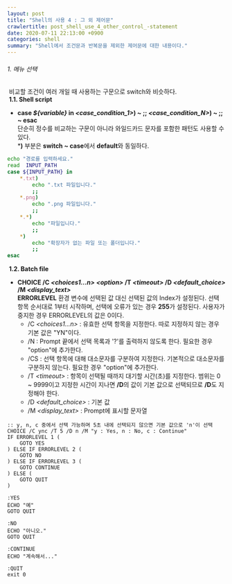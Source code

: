 ```yaml
---
layout: post
title: "Shell의 사용 4 : 그 외 제어문"
crawlertitle: post_shell_use_4_other_control_-statement
date: 2020-07-11 22:13:00 +0900
categories: shell
summary: "Shell에서 조건문과 반복문을 제외한 제어문에 대한 내용이다."
---
```

###### 1. 메뉴 선택  
&nbsp;비교할 조건이 여러 개일 때 사용하는 구문으로 switch와 비슷하다.  
&nbsp;**1.1. Shell script**  
- **case _${variable}_ in _\<case_condition_1\>_) ~ ;; _\<case_condition_N\>_) ~ ;; ~ esac**    
단순히 정수를 비교하는 구문이 아니라 와일드카드 문자를 포함한 패턴도 사용할 수 있다.  
***)** 부분은 **switch ~ case**에서 **default**와 동일하다.   
~~~sh
echo "경로를 입력하세요."
read  INPUT_PATH
case ${INPUT_PATH} in
    *.txt)
        echo ".txt 파일입니다."
        ;;
    *.png)
        echo ".png 파일입니다."
        ;;
    *.*)
        echo "파일입니다."
        ;;
    *) 
        echo "확장자가 없는 파일 또는 폴더입니다."
        ;;
esac
~~~  

&nbsp;**1.2. Batch file**  
- **CHOICE /C  _\<choices1...n\>_ _\<option\>_ /T _\<timeout\>_ /D _\<default_choice\>_ /M _\<display_text\>_**  
**ERRORLEVEL** 환경 변수에 선택된 값 대신 선택된 값의 Index가 설정된다. 선택 항목 순서대로 1부터 시작하며, 선택에 오류가 있는 경우 **255**가 설정된다. 사용자가 중지한 경우 ERRORLEVEL의 값은 0이다.    
    - /C  _\<choices1...n\>_ : 유효한 선택 항목을 지정한다. 따로 지정하지 않는 경우 기본 값은 "YN"이다.  
    - /N : Prompt 끝에서 선택 목록과 '?'를 출력하지 않도록 한다. 필요한 경우 "option"에 추가한다.
    - /CS : 선택 항목에 대해 대소문자를 구분하여 지정한다. 기본적으로 대소문자를 구분하지 않는다. 필요한 경우 "option"에 추가한다.
    - /T _\<timeout\>_ : 항목이 선택될 때까지 대기할 시간(초)를 지정한다. 범위는 0 ~ 9999이고 지정한 시간이 지나면 **/D**의 값이 기본 값으로 선택되므로 **/D**도 지정해야 한다.
    - /D _\<default_choice\>_ : 기본 값
    - /M _\<display_text\>_ : Prompt에 표시할 문자열

~~~batch
:: y, n, c 중에서 선택 가능하며 5초 내에 선택되지 않으면 기본 값으로 'n'이 선택
CHOICE /C ync /T 5 /D n /M "y : Yes, n : No, c : Continue"
IF ERRORLEVEL 1 (
    GOTO YES
) ELSE IF ERRORLEVEL 2 (
    GOTO NO
) ELSE IF ERRORLEVEL 3 (
    GOTO CONTINUE
) ELSE (
    GOTO QUIT
)

:YES
ECHO "예"
GOTO QUIT

:NO
ECHO "아니오."
GOTO QUIT

:CONTINUE
ECHO "계속해서..."

:QUIT
exit 0
~~~  
